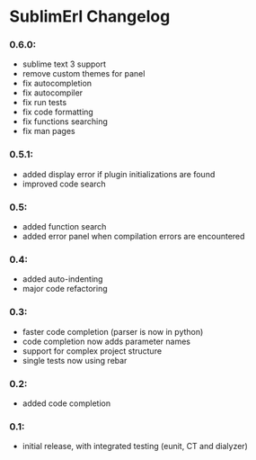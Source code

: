 # SublimErl Changelog

### 0.6.0:
 * sublime text 3 support
 * remove custom themes for panel
 * fix autocompletion
 * fix autocompiler
 * fix run tests
 * fix code formatting
 * fix functions searching
 * fix man pages

### 0.5.1:
 * added display error if plugin initializations are found
 * improved code search

### 0.5:
 * added function search
 * added error panel when compilation errors are encountered

### 0.4:
 * added auto-indenting
 * major code refactoring

### 0.3:
 * faster code completion (parser is now in python)
 * code completion now adds parameter names
 * support for complex project structure
 * single tests now using rebar

### 0.2:
 * added code completion

### 0.1:
 * initial release, with integrated testing (eunit, CT and dialyzer)
